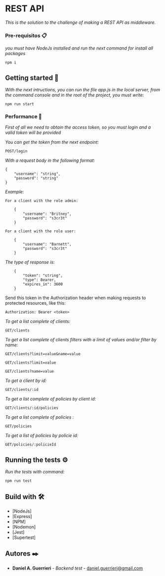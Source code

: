 
# REST API

_This is the solution to the challenge of making a REST API as middleware._


### Pre-requisitos 📋

_you must have NodeJs installed and run the next command for install all packages_

```
npm i
```


## Getting started 🚀

_With the next intructions, you can run the file app.js in the local server, from the command console and in the root of the project, you must write:_

```
npm run start
```



### Performance 🔧

_First of all we need to obtain the access token, so you must login and a valid token will be provided_

_You can get the token from the next endpoint:_

```
POST/login
```

_With a request body in the following format:_

```
{
    "username": "string",
    "password": "string"
}
```
_Example:_

    For a client with the role admin: 
    
```
    {
        "username": "Britney",
        "password": "s3cr3t"
    }
```

    For a client with the role user: 
    
```
    {
        "username": "Barnett",
        "password": "s3cr3t"
    }
```

_The type of response is:_
```
    {
        "token": "string",
        "type": Bearer,
        "expires_in": 3600
    }
```
Send this token in the Authorization header when making requests to protected resources, like this: 

```
Authorization: Bearer <token>
```


_To get a list complete of clients:_

```
GET/clients
```

_To get a list complete of clients filters with a limit of values and/or filter by name:_

```
GET/clients?limit=value&name=value
```

```
GET/clients?limit=value
```

```
GET/clients?name=value
```

_To get a client by id:_

```
GET/clients/:id
```

_To get a list complete of policies by client id:_

```
GET/clients/:id/policies
```

_To get a list complete of policies :_
```
GET/policies
```

_To get a list of policies by policie id:_

```
GET/policies/:policieId
```



## Running the tests ⚙️

_Run the tests with command:_

```
npm run test
```



## Build with 🛠️

* [NodeJs]
* [Express]
* [NPM]
* [Nodemon]
* [Jest]
* [Supertest]


## Autores ✒️

* **Daniel A. Guerrieri** - *Backend test* - [daniel.guerrieri@gmail.com](https://github.com/DanielAlejandroGuerrieri)

